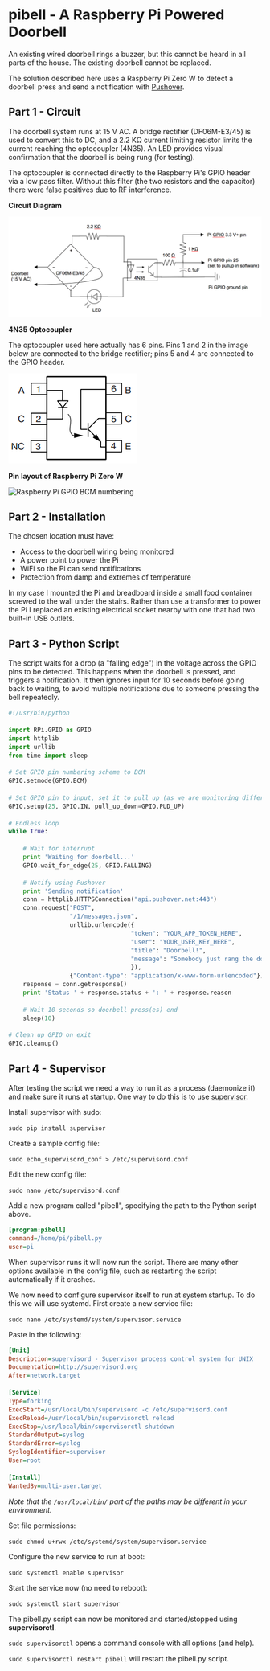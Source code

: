 
# pibell - A Raspberry Pi Powered Doorbell

An existing wired doorbell rings a buzzer, but this cannot be heard in all parts of the house. The existing doorbell cannot be replaced.

The solution described here uses a Raspberry Pi Zero W to detect a doorbell press and send a notification with [Pushover](https://pushover.net/).

## Part 1 - Circuit

The doorbell system runs at 15 V AC. A bridge rectifier (DF06M-E3/45) is used to convert this to DC, and a 2.2 KΩ current limiting resistor limits the current reaching the optocoupler (4N35). An LED provides visual confirmation that the doorbell is being rung (for testing).

The optocoupler is connected directly to the Raspberry Pi's GPIO header via a low pass filter. Without this filter (the two resistors and the capacitor) there were false positives due to RF interference.

**Circuit Diagram**

![Circuit Diagram](circuit2.png)

**4N35 Optocoupler**

The optocoupler used here actually has 6 pins. Pins 1 and 2 in the image below are connected to the bridge rectifier; pins 5 and 4 are connected to the GPIO header.

![4N35 pin layout](4N35.png)

**Pin layout of Raspberry Pi Zero W**

![Raspberry Pi GPIO BCM numbering](https://pinout.xyz/resources/raspberry-pi-pinout.png)


## Part 2 - Installation

The chosen location must have:
- Access to the doorbell wiring being monitored
- A power point to power the Pi
- WiFi so the Pi can send notifications
- Protection from damp and extremes of temperature

In my case I mounted the Pi and breadboard inside a small food container screwed to the wall under the stairs. Rather than use a transformer to power the Pi I replaced an existing electrical socket nearby with one that had two built-in USB outlets.

## Part 3 - Python Script

The script waits for a drop (a "falling edge") in the voltage across the GPIO pins to be detected. This happens when the doorbell is pressed, and triggers a notification. It then ignores input for 10 seconds before going back to waiting, to avoid multiple notifications due to someone pressing the bell repeatedly.

```python
#!/usr/bin/python

import RPi.GPIO as GPIO
import httplib
import urllib
from time import sleep

# Set GPIO pin numbering scheme to BCM
GPIO.setmode(GPIO.BCM)

# Set GPIO pin to input, set it to pull up (as we are monitoring difference to ground)
GPIO.setup(25, GPIO.IN, pull_up_down=GPIO.PUD_UP)

# Endless loop
while True:

    # Wait for interrupt
    print 'Waiting for doorbell...'
    GPIO.wait_for_edge(25, GPIO.FALLING)

    # Notify using Pushover
    print 'Sending notification'
    conn = httplib.HTTPSConnection("api.pushover.net:443")
    conn.request("POST",
                 "/1/messages.json",
                 urllib.urlencode({
                                  "token": "YOUR_APP_TOKEN_HERE",
                                  "user": "YOUR_USER_KEY_HERE",
                                  "title": "Doorbell!",
                                  "message": "Somebody just rang the doorbell",
                                  }),
                 {"Content-type": "application/x-www-form-urlencoded"})
    response = conn.getresponse()
    print 'Status ' + response.status + ': ' + response.reason

    # Wait 10 seconds so doorbell press(es) end
    sleep(10)

# Clean up GPIO on exit
GPIO.cleanup()
```
## Part 4 - Supervisor

After testing the script we need a way to run it as a process (daemonize it) and make sure it runs at startup. One way to do this is to use [supervisor](http://supervisord.org/index.html).

Install supervisor with sudo:

`sudo pip install supervisor`

Create a sample config file:

`sudo echo_supervisord_conf > /etc/supervisord.conf`

Edit the new config file:

`sudo nano /etc/supervisord.conf`

Add a new program called "pibell", specifying the path to the Python script above.

```ini
[program:pibell]
command=/home/pi/pibell.py
user=pi
```
When supervisor runs it will now run the script. There are many other options available in the config file, such as restarting the script automatically if it crashes.

We now need to configure supervisor itself to run at system startup. To do this we will use systemd. First create a new service file:

`sudo nano /etc/systemd/system/supervisor.service`

Paste in the following:

```ini
[Unit]
Description=supervisord - Supervisor process control system for UNIX
Documentation=http://supervisord.org
After=network.target

[Service]
Type=forking
ExecStart=/usr/local/bin/supervisord -c /etc/supervisord.conf
ExecReload=/usr/local/bin/supervisorctl reload
ExecStop=/usr/local/bin/supervisorctl shutdown
StandardOutput=syslog
StandardError=syslog
SyslogIdentifier=supervisor
User=root

[Install]
WantedBy=multi-user.target
```
_Note that the `/usr/local/bin/` part of the paths may be different in your environment._

Set file permissions:

`sudo chmod u+rwx /etc/systemd/system/supervisor.service`

Configure the new service to run at boot:

`sudo systemctl enable supervisor`

Start the service now (no need to reboot):

`sudo systemctl start supervisor`

The pibell.py script can now be monitored and started/stopped using **supervisorctl**.

`sudo supervisorctl` opens a command console with all options (and help).

`sudo supervisorctl restart pibell` will restart the pibell.py script.






